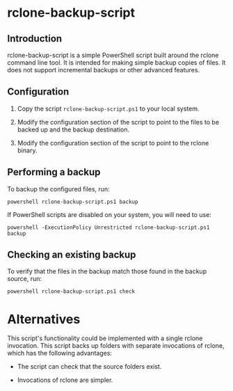 # rclone-backup-script

## Introduction

rclone-backup-script is a simple PowerShell script built around the
rclone command line tool.  It is intended for making simple backup
copies of files.  It does not support incremental backups or other
advanced features.

## Configuration

1. Copy the script `rclone-backup-script.ps1` to your local system.

2. Modify the configuration section of the script to point to the
   files to be backed up and the backup destination.

3. Modify the configuration section of the script to point to the
   rclone binary.

## Performing a backup

To backup the configured files, run:

    powershell rclone-backup-script.ps1 backup

If PowerShell scripts are disabled on your system, you will need to use:

    powershell -ExecutionPolicy Unrestricted rclone-backup-script.ps1 backup

## Checking an existing backup

To verify that the files in the backup match those found in the backup
source, run:

    powershell rclone-backup-script.ps1 check

# Alternatives

This script's functionality could be implemented with a single
rclone invocation.  This script backs up folders with separate
invocations of rclone, which has the following advantages:

  * The script can check that the source folders exist.

  * Invocations of rclone are simpler.
